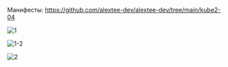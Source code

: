 Манифесты: https://github.com/alextee-dev/alextee-dev/tree/main/kube2-04

![1](https://github.com/user-attachments/assets/671f3b6f-b6e4-49a1-b328-ff549378fa67)

![1-2](https://github.com/user-attachments/assets/331abe21-0b63-4b3a-bcfc-a9acceb84ffe)

![2](https://github.com/user-attachments/assets/8f2721c6-108f-4391-955a-af43abc9b442)
